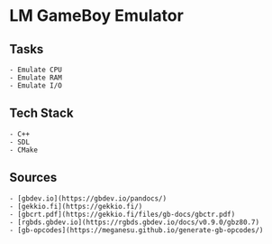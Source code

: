 # LM GameBoy Emulator

## Tasks
    - Emulate CPU
    - Emulate RAM
    - Emulate I/O

## Tech Stack
    - C++
    - SDL
    - CMake

## Sources
    - [gbdev.io](https://gbdev.io/pandocs/)
    - [gekkio.fi](https://gekkio.fi/)
    - [gbcrt.pdf](https://gekkio.fi/files/gb-docs/gbctr.pdf)
    - [rgbds.gbdev.io](https://rgbds.gbdev.io/docs/v0.9.0/gbz80.7)
    - [gb-opcodes](https://meganesu.github.io/generate-gb-opcodes/)
